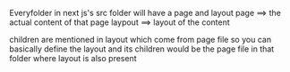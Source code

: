 Everyfolder in next js's src folder will have a page and layout 
page ==> the actual content of that page
laypout ==> layout of the content 

children are mentioned in layout which come from page file 
so you can basically define the layout and its children would be the page file in that folder where layout is also present 